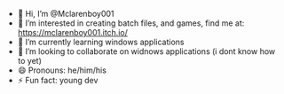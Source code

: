 - 👋 Hi, I’m @Mclarenboy001
- 👀 I’m interested in creating batch files, and games, find me at: https://mclarenboy001.itch.io/
- 🌱 I’m currently learning windows applications
- 💞️ I’m looking to collaborate on widnows applications (i dont know how to yet)
- 😄 Pronouns: he/him/his  
- ⚡ Fun fact: young dev 

<!---
Mclarenboy001/Mclarenboy001 is a ✨ special ✨ repository because its `README.md` (this file) appears on your GitHub profile.
You can click the Preview link to take a look at your changes.
--->
